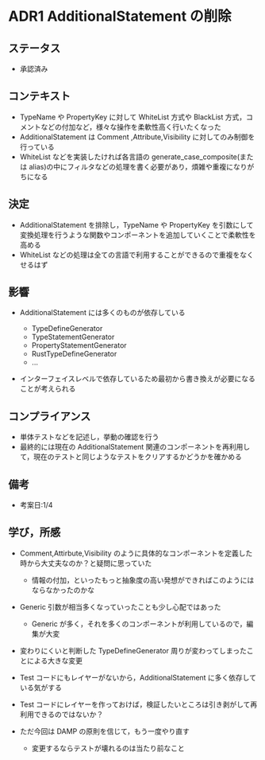# ADR1 AdditionalStatement の削除

## ステータス

- 承認済み

## コンテキスト

- TypeName や PropertyKey に対して WhiteList 方式や BlackList 方式，コメントなどの付加など，様々な操作を柔軟性高く行いたくなった
- AdditionalStatement は Comment ,Attribute,Visibility に対してのみ制御を行っている
- WhiteList などを実装したければ各言語の generate_case_composite(または alias)の中にフィルタなどの処理を書く必要があり，煩雑や重複になりがちになる

## 決定

- AdditionalStatement を排除し，TypeName や PropertyKey を引数にして変換処理を行うような関数やコンポーネントを追加していくことで柔軟性を高める
- WhiteList などの処理は全ての言語で利用することができるので重複をなくせるはず

## 影響

- AdditionalStatement には多くのものが依存している

  - TypeDefineGenerator
  - TypeStatementGenerator
  - PropertyStatementGenerator
  - RustTypeDefineGenerator
  - ...

- インターフェイスレベルで依存しているため最初から書き換えが必要になることが考えられる

## コンプライアンス

- 単体テストなどを記述し，挙動の確認を行う
- 最終的には現在の AdditionalStatement 関連のコンポーネントを再利用して，現在のテストと同じようなテストをクリアするかどうかを確かめる

## 備考

- 考案日:1/4

## 学び，所感

- Comment,Attirbute,Visibility のように具体的なコンポーネントを定義した時から大丈夫なのか？と疑問に思っていた
  - 情報の付加，といったもっと抽象度の高い発想ができればこのようにはならなかったのかな
- Generic 引数が相当多くなっていったことも少し心配ではあった
  - Generic が多く，それを多くのコンポーネントが利用しているので，編集が大変
- 変わりにくいと判断した TypeDefineGenerator 周りが変わってしまったことによる大きな変更
- Test コードにもレイヤーがないから，AdditionalStatement に多く依存している気がする
- Test コードにレイヤーを作っておけば，検証したいところは引き剥がして再利用できるのではないか？

- ただ今回は DAMP の原則を信じて，もう一度やり直す
  - 変更するならテストが壊れるのは当たり前なこと
